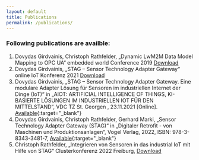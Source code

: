 ```yaml
---
layout: default
title: Publications
permalink: /publications/
---
```


### Following publications are availble:  
1. Dovydas Girdvainis, Christoph Rathfelder, „Dynamic LwM2M Data Model Mapping to OPC UA“ embedded world Conference 2019 <a href="{{site.baseurl}}/assets/resources/publications/LwM2M Mapping paper.pdf" download>Download</a>  
2. Dovydas Girdvainis, „STAG – Sensor Technology Adapter Gateway“ online IoT Konferenz 2021 <a href="{{site.baseurl}}/assets/resources/publications/STAG_IoT_Konferenz.pdf" download>Download</a>  
3. Dovydas Girdvainis, „STAG – Sensor Technology Adapter Gateway. Eine modulare Adapter Lösung für Sensoren im industriellen Internet der Dinge (IoT)“ in „AIOT: ARTIFICIAL INTELLIGENCE OF THINGS, KI-BASIERTE LÖSUNGEN IM INDUSTRIELLEN IOT FÜR DEN MITTELSTAND“, VDC TZ St. Georgen , 23.11.2021 [Online]. [Available](https://vdc-tz-stgeorgen.de/23-11-2021-iot-ki-im-mittelstand/){:target="_blank"} 
4. Dovydas Girdvainis, Christoph Rathfelder, Gerhard Marki, „Sensor Technology Adapter Gateway (STAG)“ in „Digitaler Retrofit - von Maschinen und Produktionsanlagen“, Vogel Verlag, 2022, ISBN: 978-3-8343-3481-7, [Available](https://vogel-fachbuch.de/maschinenbau/konstruktion/1018-digitaler-retrofit){:target="_blank"}  
5. Christoph Rathfelder, „Integrieren von Sensoren in das industrial IoT mit Hilfe von STAG“ Clusterkonferenz 2022 Freiburg, <a href="{{site.baseurl}}/assets/resources/publications/STAG_Clusterkonferenz_220518.pdf" download>Download</a>  
